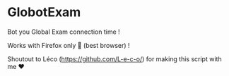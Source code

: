 # GlobotExam
Bot you Global Exam connection time !

Works with Firefox only 🦊 (best browser) !

Shoutout to Léco (https://github.com/L-e-c-o/) for making this script with me ❤️
